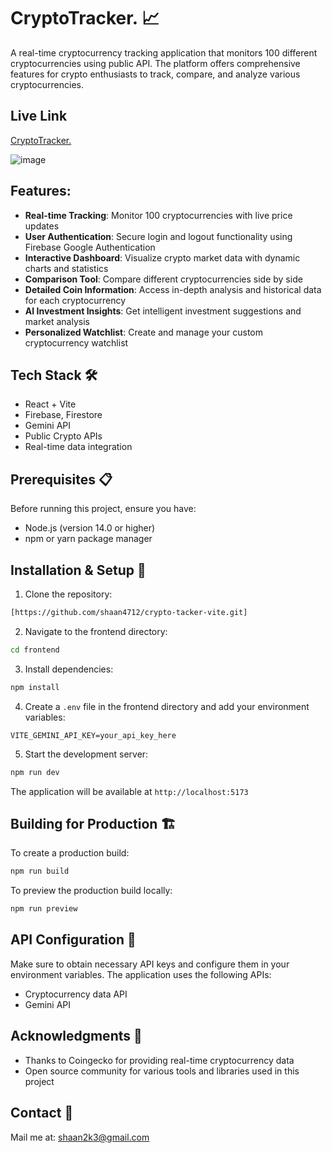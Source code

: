 # CryptoTracker. 📈

A real-time cryptocurrency tracking application that monitors 100 different cryptocurrencies using public API. The platform offers comprehensive features for crypto enthusiasts to track, compare, and analyze various cryptocurrencies.

## Live Link

[CryptoTracker.](https://crypto-tacker-vite.vercel.app/)

![image](https://github.com/user-attachments/assets/02a6ffb0-bac6-4444-a343-fc68349e818e)

## Features:

- **Real-time Tracking**: Monitor 100 cryptocurrencies with live price updates
- **User Authentication**: Secure login and logout functionality using Firebase Google Authentication
- **Interactive Dashboard**: Visualize crypto market data with dynamic charts and statistics
- **Comparison Tool**: Compare different cryptocurrencies side by side
- **Detailed Coin Information**: Access in-depth analysis and historical data for each cryptocurrency
- **AI Investment Insights**: Get intelligent investment suggestions and market analysis
- **Personalized Watchlist**: Create and manage your custom cryptocurrency watchlist

## Tech Stack 🛠️

- React + Vite
- Firebase, Firestore
- Gemini API
- Public Crypto APIs
- Real-time data integration

## Prerequisites 📋

Before running this project, ensure you have:
- Node.js (version 14.0 or higher)
- npm or yarn package manager

## Installation & Setup 🚀

1. Clone the repository:
```bash
[https://github.com/shaan4712/crypto-tacker-vite.git]
```

2. Navigate to the frontend directory:
```bash
cd frontend
```

3. Install dependencies:
```bash
npm install
```

4. Create a `.env` file in the frontend directory and add your environment variables:
```env
VITE_GEMINI_API_KEY=your_api_key_here
```

5. Start the development server:
```bash
npm run dev
```

The application will be available at `http://localhost:5173`

## Building for Production 🏗️

To create a production build:

```bash
npm run build
```

To preview the production build locally:
```bash
npm run preview
```

## API Configuration 🔑

Make sure to obtain necessary API keys and configure them in your environment variables. The application uses the following APIs:
- Cryptocurrency data API
- Gemini API

## Acknowledgments 🙏

- Thanks to Coingecko for providing real-time cryptocurrency data
- Open source community for various tools and libraries used in this project

## Contact 📧

Mail me at: shaan2k3@gmail.com
